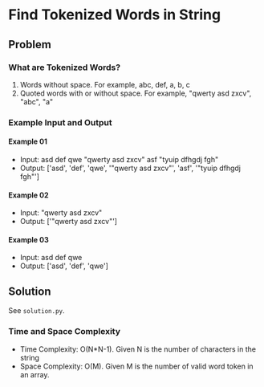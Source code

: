 # Find Tokenized Words in String

## Problem

### What are Tokenized Words?

1. Words without space. For example, abc, def, a, b, c
2. Quoted words with or without space. For example, "qwerty asd zxcv", "abc", "a"

### Example Input and Output

#### Example 01

- Input: asd def qwe "qwerty asd zxcv" asf "tyuip dfhgdj fgh"
- Output: ['asd', 'def', 'qwe', '"qwerty asd zxcv"', 'asf', '"tyuip dfhgdj fgh"']

#### Example 02

- Input: "qwerty asd zxcv"
- Output: ['"qwerty asd zxcv"']

#### Example 03

- Input: asd def qwe
- Output: ['asd', 'def', 'qwe']

## Solution

See `solution.py`.

### Time and Space Complexity

- Time Complexity: O(N*N-1). Given N is the number of characters in the string
- Space Complexity: O(M). Given M is the number of valid word token in an array.